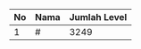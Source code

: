 | No | Nama            | Jumlah Level |
|----|-----------------|--------------|
| 1  | #    |    3249        |

